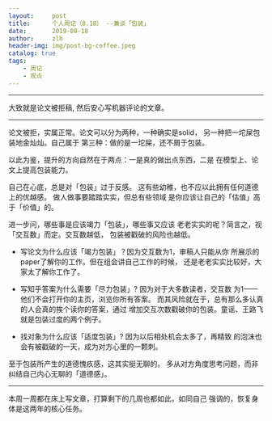 ```yaml
---
layout:     post
title:      个人周记（8.18） --兼谈「包装」
date:       2019-08-18
author:     zlh
header-img: img/post-bg-coffee.jpeg
catalog: true
tags:
    - 周记
    - 观点
---
```


---
大致就是论文被拒稿, 然后安心写机器评论的文章。

---

论文被拒，实属正常。论文可以分为两种，一种确实是solid，
另一种把一坨屎包装地金灿灿。自己属于
第三种：做的是一坨屎，还不屑于包装。

以此为鉴，提升的方向自然在于两点：一是真的做出点东西，二是
在模型上、论文上提高包装能力。

自己在心底，总是对「包装」过于反感。
这有些幼稚，也不应以此拥有任何道德上的优越感。
做人做事要踏踏实实，但总有些领域
是你应该让自己的「估值」高于「价值」的。

进一步问，哪些事是应该竭力「包装」，哪些事又应该
老老实实的呢？简言之，视「交互数」而定。交互数越低，
包装被戳破的风险也越低。

- 写论文为什么应该「竭力包装」？因为交互数为1，审稿人只能从你
所展示的paper了解你的工作。但在组会讲自己工作的时候，
还是老老实实比较好，大家太了解你工作了。

- 写知乎答案为什么需要「尽力包装」? 因为对于大多数读者，交互数
为1——他们不会打开你的主页，浏览你所有答案。
而其风险就在于，总有那么多认真的人会真的挨个读你的答案，通过
增加交互次数戳破你的包装。童谣、王路飞就是包装过度的两个例子。

- 找对象为什么应该「适度包装」? 因为以后相处机会太多了，再精致
的泡沫也会有被戳破的一天，成为对方心里的一颗刺。


至于包装所产生的道德愧疚感，这其实挺无聊的。
多从对方角度思考问题，而非纠结自己内心无聊的「道德感」。




---

本周一周都在床上写文章，打算剩下的几周也都如此，如同自己
强调的，恢复身体是这两年的核心任务。

